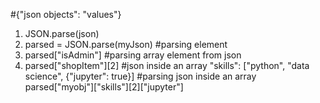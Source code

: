 #{"json objects": "values"}
1. JSON.parse(json)
2. parsed = JSON.parse(myJson)
#parsing element
3. parsed["isAdmin"] 
#parsing array element from json
4. parsed["shopItem"][2] 
#json inside an array 
"skills": ["python", "data science", {"jupyter": true}]
#parsing json inside an array
parsed["myobj"]["skills"][2]["jupyter"] 